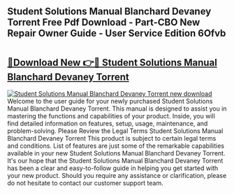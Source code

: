 ## Student Solutions Manual Blanchard Devaney Torrent Free Pdf Download - Part-CBO New Repair Owner Guide - User Service Edition 6Ofvb

# <h2><a href="http://bc53951.oget.top/?id=Student+Solutions+Manual+Blanchard+Devaney+Torrent">🔗Download New 👉🔴 Student Solutions Manual Blanchard Devaney Torrent</a></h2>

[![Student Solutions Manual Blanchard Devaney Torrent new download](https://i.imgur.com/5g1atiW.png)](http://bc53951.oget.top/?id=Student+Solutions+Manual+Blanchard+Devaney+Torrent)
Welcome to the user guide for your newly purchased Student Solutions Manual Blanchard Devaney Torrent. This manual is designed to assist you in mastering the functions and capabilities of your product. Inside, you will find detailed information on features, setup, usage, maintenance, and problem-solving. Please Review the Legal Terms Student Solutions Manual Blanchard Devaney Torrent This product is subject to certain legal terms and conditions. List of features are just some of the remarkable capabilities available in your new Student Solutions Manual Blanchard Devaney Torrent. It's our hope that the Student Solutions Manual Blanchard Devaney Torrent has been a clear and easy-to-follow guide in helping you get started with your new product. Should you require any assistance or clarification, please do not hesitate to contact our customer support team.
